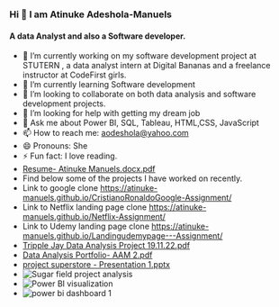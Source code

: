###                              Hi 👋 I am Atinuke Adeshola-Manuels
####                           A data Analyst and also a Software developer.


<!-- **Atinuke-Manuels/Atinuke-Manuels** is a ✨ _special_ ✨ repository because its `README.md` (this file) appears on your GitHub profile.

Here are some ideas to get you started: -->

- 🔭 I’m currently working on my software development project at STUTERN , a data analyst intern at Digital Bananas and a freelance instructor at CodeFirst girls.
- 🌱 I’m currently learning Software development
- 👯 I’m looking to collaborate on both data analysis and software development projects.
- 🤔 I’m looking for help with getting my dream job
- 💬 Ask me about Power BI, SQL, Tableau, HTML,CSS, JavaScript
- 📫 How to reach me: aodeshola@yahoo.com     
- 😄 Pronouns: She
- ⚡ Fun fact: I love reading.
- [Resume- Atinuke Manuels.docx.pdf](https://github.com/Atinuke-Manuels/Atinuke-Manuels/files/10048008/Resume-.Atinuke.Manuels.docx.pdf)
- Find below some of the projects I have worked on recently.
- Link to google clone https://atinuke-manuels.github.io/CristianoRonaldoGoogle-Assignment/
- Link to Netflix landing page clone https://atinuke-manuels.github.io/Netflix-Assignment/
- Link to Udemy landing page clone https://atinuke-manuels.github.io/Landingudemypage---Assignment/
- [Tripple Jay Data Analysis Project 19.11.22.pdf](https://github.com/Atinuke-Manuels/Atinuke-Manuels/files/10048015/Tripple.Jay.Data.Analysis.Project.19.11.22.pdf)
- [Data Analysis Portfolio- AAM 2.pdf](https://github.com/Atinuke-Manuels/Atinuke-Manuels/files/9995084/Data.Analysis.Portfolio-.AAM.2.pdf)
- [project superstore - Presentation 1.pptx](https://github.com/Atinuke-Manuels/Atinuke-Manuels/files/9995090/project.superstore.-.Presentation.1.pptx)
- ![Sugar field project analysis](https://user-images.githubusercontent.com/114990557/202873589-ead4dc35-35bd-45d7-99fc-cd0631f154ff.PNG)
- ![Power BI visualization](https://user-images.githubusercontent.com/114990557/201477530-c56710cb-aac9-4fa0-8042-585d68ca5574.PNG)
- ![power bi dashboard 1](https://user-images.githubusercontent.com/114990557/201477552-d8b08570-8caa-4c5d-a560-2fe57c0ce4cd.PNG)





